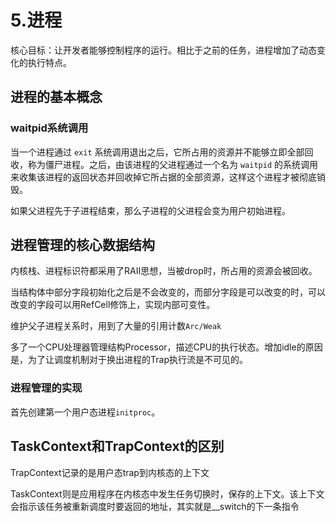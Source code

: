 # 5.进程

核心目标：让开发者能够控制程序的运行。相比于之前的任务，进程增加了动态变化的执行特点。

## 进程的基本概念

### waitpid系统调用

当一个进程通过 `exit` 系统调用退出之后，它所占用的资源并不能够立即全部回收，称为僵尸进程。之后，由该进程的父进程通过一个名为 `waitpid` 的系统调用来收集该进程的返回状态并回收掉它所占据的全部资源，这样这个进程才被彻底销毁。

如果父进程先于子进程结束，那么子进程的父进程会变为用户初始进程。

## 进程管理的核心数据结构

内核栈、进程标识符都采用了RAII思想，当被drop时，所占用的资源会被回收。

当结构体中部分字段初始化之后是不会改变的，而部分字段是可以改变的时，可以改变的字段可以用RefCell修饰上，实现内部可变性。

维护父子进程关系时，用到了大量的引用计数`Arc/Weak`

多了一个CPU处理器管理结构Processor，描述CPU的执行状态。增加idle的原因是，为了让调度机制对于换出进程的Trap执行流是不可见的。

### 进程管理的实现

首先创建第一个用户态进程`initproc`。

## TaskContext和TrapContext的区别

TrapContext记录的是用户态trap到内核态的上下文

TaskContext则是应用程序在内核态中发生任务切换时，保存的上下文。该上下文会指示该任务被重新调度时要返回的地址，其实就是__switch的下一条指令

